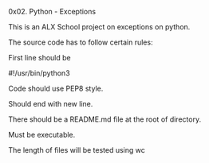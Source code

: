 0x02. Python - Exceptions

This is an ALX School project on exceptions on python.



The source code has to follow certain rules:



First line should be

#!/usr/bin/python3

Code should use PEP8 style.

Should end with new line.

There should be a README.md file at the root of directory.

Must be executable.

The length of files will be tested using wc
